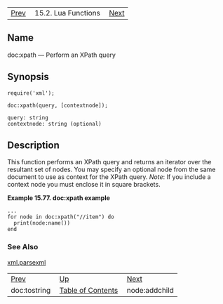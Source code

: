 |     |     |     |
| --- | --- | --- |
| [Prev](lua.ref.xml.doc_tostring)  | 15.2. Lua Functions |  [Next](lua.ref.xml.node_addchild.php) |

<a name="lua.ref.xml.doc_xpath"></a>
## Name

doc:xpath — Perform an XPath query

<a name="idp27994960"></a>
## Synopsis

`require('xml');`

`doc:xpath(query, [contextnode]);`

```
query: string
contextnode: string (optional)
```
<a name="idp27998368"></a>
## Description

This function performs an XPath query and returns an iterator over the resultant set of nodes. You may specify an optional node from the same document to use as context for the XPath query. *Note*: If you include a context node you must enclose it in square brackets.

<a name="lua.ref.xml.doc_xpath.example"></a>

**Example 15.77. doc:xpath example**

```
...
for node in doc:xpath("//item") do
  print(node:name())
end
```

<a name="idp28002560"></a>
### See Also

[xml.parsexml](lua.ref.xml.parsexml "xml.parsexml")

|     |     |     |
| --- | --- | --- |
| [Prev](lua.ref.xml.doc_tostring)  | [Up](lua.function.details.php) |  [Next](lua.ref.xml.node_addchild.php) |
| doc:tostring  | [Table of Contents](index) |  node:addchild |
